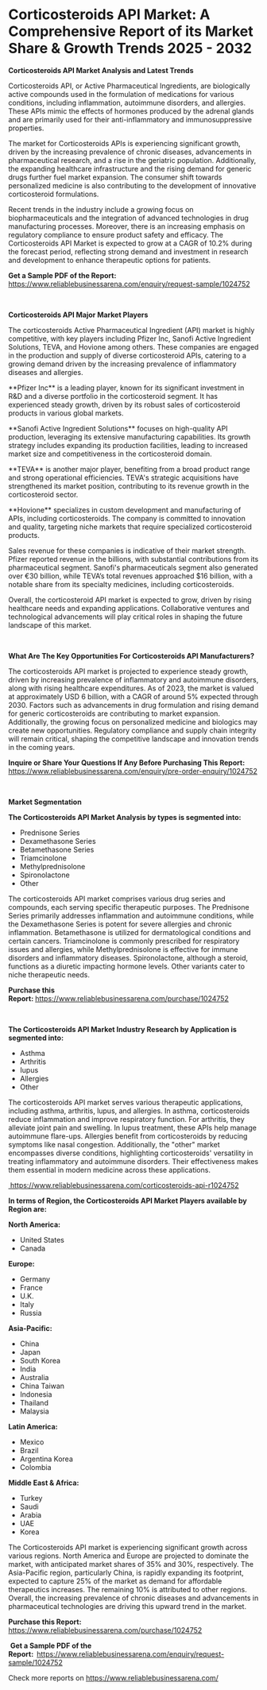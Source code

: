 <p><h1>Corticosteroids API Market: A Comprehensive Report of its Market Share & Growth Trends 2025 - 2032</h1></p><p><strong>Corticosteroids API Market Analysis and Latest Trends</strong></p>
<p><p>Corticosteroids API, or Active Pharmaceutical Ingredients, are biologically active compounds used in the formulation of medications for various conditions, including inflammation, autoimmune disorders, and allergies. These APIs mimic the effects of hormones produced by the adrenal glands and are primarily used for their anti-inflammatory and immunosuppressive properties. </p><p>The market for Corticosteroids APIs is experiencing significant growth, driven by the increasing prevalence of chronic diseases, advancements in pharmaceutical research, and a rise in the geriatric population. Additionally, the expanding healthcare infrastructure and the rising demand for generic drugs further fuel market expansion. The consumer shift towards personalized medicine is also contributing to the development of innovative corticosteroid formulations.</p><p>Recent trends in the industry include a growing focus on biopharmaceuticals and the integration of advanced technologies in drug manufacturing processes. Moreover, there is an increasing emphasis on regulatory compliance to ensure product safety and efficacy. The Corticosteroids API Market is expected to grow at a CAGR of 10.2% during the forecast period, reflecting strong demand and investment in research and development to enhance therapeutic options for patients.</p></p>
<p><strong>Get a Sample PDF of the Report:&nbsp;</strong> <a href="https://www.reliablebusinessarena.com/enquiry/request-sample/1024752?utm_campaign=3221&utm_medium=2&utm_source=Github&utm_content=ia&utm_term=08032025&utm_id=corticosteroids-api">https://www.reliablebusinessarena.com/enquiry/request-sample/1024752</a></p>
<p>&nbsp;</p>
<p><strong>Corticosteroids API Major Market Players</strong></p>
<p><p>The corticosteroids Active Pharmaceutical Ingredient (API) market is highly competitive, with key players including Pfizer Inc, Sanofi Active Ingredient Solutions, TEVA, and Hovione among others. These companies are engaged in the production and supply of diverse corticosteroid APIs, catering to a growing demand driven by the increasing prevalence of inflammatory diseases and allergies.</p><p>**Pfizer Inc** is a leading player, known for its significant investment in R&D and a diverse portfolio in the corticosteroid segment. It has experienced steady growth, driven by its robust sales of corticosteroid products in various global markets. </p><p>**Sanofi Active Ingredient Solutions** focuses on high-quality API production, leveraging its extensive manufacturing capabilities. Its growth strategy includes expanding its production facilities, leading to increased market size and competitiveness in the corticosteroid domain.</p><p>**TEVA** is another major player, benefiting from a broad product range and strong operational efficiencies. TEVA's strategic acquisitions have strengthened its market position, contributing to its revenue growth in the corticosteroid sector.</p><p>**Hovione** specializes in custom development and manufacturing of APIs, including corticosteroids. The company is committed to innovation and quality, targeting niche markets that require specialized corticosteroid products.</p><p>Sales revenue for these companies is indicative of their market strength. Pfizer reported revenue in the billions, with substantial contributions from its pharmaceutical segment. Sanofi's pharmaceuticals segment also generated over €30 billion, while TEVA’s total revenues approached $16 billion, with a notable share from its specialty medicines, including corticosteroids.</p><p>Overall, the corticosteroid API market is expected to grow, driven by rising healthcare needs and expanding applications. Collaborative ventures and technological advancements will play critical roles in shaping the future landscape of this market.</p></p>
<p>&nbsp;</p>
<p><strong>What Are The Key Opportunities For Corticosteroids API Manufacturers?</strong></p>
<p><p>The corticosteroids API market is projected to experience steady growth, driven by increasing prevalence of inflammatory and autoimmune disorders, along with rising healthcare expenditures. As of 2023, the market is valued at approximately USD 6 billion, with a CAGR of around 5% expected through 2030. Factors such as advancements in drug formulation and rising demand for generic corticosteroids are contributing to market expansion. Additionally, the growing focus on personalized medicine and biologics may create new opportunities. Regulatory compliance and supply chain integrity will remain critical, shaping the competitive landscape and innovation trends in the coming years.</p></p>
<p><strong>Inquire or Share Your Questions If Any Before Purchasing This Report:</strong> <a href="https://www.reliablebusinessarena.com/enquiry/pre-order-enquiry/1024752?utm_campaign=3221&utm_medium=2&utm_source=Github&utm_content=ia&utm_term=08032025&utm_id=corticosteroids-api">https://www.reliablebusinessarena.com/enquiry/pre-order-enquiry/1024752</a></p>
<p>&nbsp;</p>
<p><strong>Market Segmentation</strong></p>
<p><strong>The Corticosteroids API Market Analysis by types is segmented into:</strong></p>
<p><ul><li>Prednisone Series</li><li>Dexamethasone Series</li><li>Betamethasone Series</li><li>Triamcinolone</li><li>Methylprednisolone</li><li>Spironolactone</li><li>Other</li></ul></p>
<p><p>The corticosteroids API market comprises various drug series and compounds, each serving specific therapeutic purposes. The Prednisone Series primarily addresses inflammation and autoimmune conditions, while the Dexamethasone Series is potent for severe allergies and chronic inflammation. Betamethasone is utilized for dermatological conditions and certain cancers. Triamcinolone is commonly prescribed for respiratory issues and allergies, while Methylprednisolone is effective for immune disorders and inflammatory diseases. Spironolactone, although a steroid, functions as a diuretic impacting hormone levels. Other variants cater to niche therapeutic needs.</p></p>
<p><strong>Purchase this Report:&nbsp;</strong><a href="https://www.reliablebusinessarena.com/purchase/1024752?utm_campaign=3221&utm_medium=2&utm_source=Github&utm_content=ia&utm_term=08032025&utm_id=corticosteroids-api">https://www.reliablebusinessarena.com/purchase/1024752</a></p>
<p>&nbsp;</p>
<p><strong>The Corticosteroids API Market Industry Research by Application is segmented into:</strong></p>
<p><ul><li>Asthma</li><li>Arthritis</li><li>Iupus</li><li>Allergies</li><li>Other</li></ul></p>
<p><p>The corticosteroids API market serves various therapeutic applications, including asthma, arthritis, lupus, and allergies. In asthma, corticosteroids reduce inflammation and improve respiratory function. For arthritis, they alleviate joint pain and swelling. In lupus treatment, these APIs help manage autoimmune flare-ups. Allergies benefit from corticosteroids by reducing symptoms like nasal congestion. Additionally, the "other" market encompasses diverse conditions, highlighting corticosteroids' versatility in treating inflammatory and autoimmune disorders. Their effectiveness makes them essential in modern medicine across these applications.</p></p>
<p><a href="https://www.reliablebusinessarena.com/corticosteroids-api-r1024752?utm_campaign=3221&utm_medium=2&utm_source=Github&utm_content=ia&utm_term=08032025&utm_id=corticosteroids-api">&nbsp;https://www.reliablebusinessarena.com/corticosteroids-api-r1024752</a></p>
<p><strong>In terms of Region, the Corticosteroids API Market Players available by Region are:</strong></p>
<p>
    <p> <strong> North America: </strong>
        <ul>
            <li>United States</li>
            <li>Canada</li>
        </ul>
        </p> 
    <p> <strong> Europe: </strong>
        <ul>
            <li>Germany</li>
            <li>France</li>
            <li>U.K.</li>
            <li>Italy</li>
            <li>Russia</li>
        </ul>
        </p> 
    <p> <strong> Asia-Pacific: </strong>
        <ul>
            <li>China</li>
            <li>Japan</li>
            <li>South Korea</li>
            <li>India</li>
            <li>Australia</li>
            <li>China Taiwan</li>
            <li>Indonesia</li>
            <li>Thailand</li>
            <li>Malaysia</li>
        </ul>
        </p> 
    <p> <strong> Latin America: </strong>
        <ul>
            <li>Mexico</li>
            <li>Brazil</li>
            <li>Argentina Korea</li>
            <li>Colombia</li>
        </ul>
        </p> 
    <p> <strong> Middle East & Africa: </strong>
        <ul>
            <li>Turkey</li>
            <li>Saudi</li>
            <li>Arabia</li>
            <li>UAE</li>
            <li>Korea</li>
        </ul>
    </p>
    </p>
<p><p>The Corticosteroids API market is experiencing significant growth across various regions. North America and Europe are projected to dominate the market, with anticipated market shares of 35% and 30%, respectively. The Asia-Pacific region, particularly China, is rapidly expanding its footprint, expected to capture 25% of the market as demand for affordable therapeutics increases. The remaining 10% is attributed to other regions. Overall, the increasing prevalence of chronic diseases and advancements in pharmaceutical technologies are driving this upward trend in the market.</p></p>
<p><strong>Purchase this Report: </strong><a href="https://www.reliablebusinessarena.com/purchase/1024752?utm_campaign=3221&utm_medium=2&utm_source=Github&utm_content=ia&utm_term=08032025&utm_id=corticosteroids-api">https://www.reliablebusinessarena.com/purchase/1024752</a></p>
<p>&nbsp;<strong>Get a Sample PDF of the Report:&nbsp;&nbsp;</strong><a href="https://www.reliablebusinessarena.com/enquiry/request-sample/1024752?utm_campaign=3221&utm_medium=2&utm_source=Github&utm_content=ia&utm_term=08032025&utm_id=corticosteroids-api">https://www.reliablebusinessarena.com/enquiry/request-sample/1024752</a></p>
<p><strong></strong></p>
<p>Check more reports on <a href="https://www.reliablebusinessarena.com/?utm_campaign=3221&utm_medium=2&utm_source=Github&utm_content=ia&utm_term=08032025&utm_id=corticosteroids-api">https://www.reliablebusinessarena.com/</a></p>